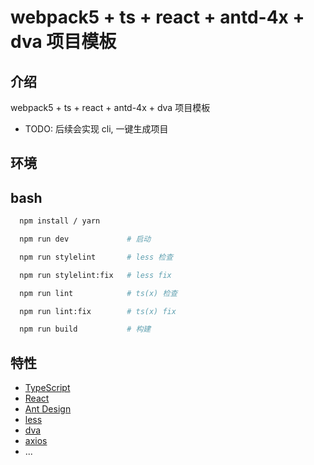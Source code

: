 # webpack5 + ts + react + antd-4x + dva 项目模板

## 介绍

webpack5 + ts + react + antd-4x + dva 项目模板

- TODO: 后续会实现 cli, 一键生成项目

## 环境

## bash

```bash
  npm install / yarn

  npm run dev             # 启动

  npm run stylelint       # less 检查

  npm run stylelint:fix   # less fix

  npm run lint            # ts(x) 检查

  npm run lint:fix        # ts(x) fix

  npm run build           # 构建
```

## 特性

- [TypeScript](http://www.typescriptlang.org/)
- [React](https://reactjs.org/)
- [Ant Design](https://ant.design/components/overview-cn/)
- [less](https://less.bootcss.com/)
- [dva](https://dvajs.com/guide/concepts.html#router)
- [axios](http://www.axios-js.com/docs/)
- ...
